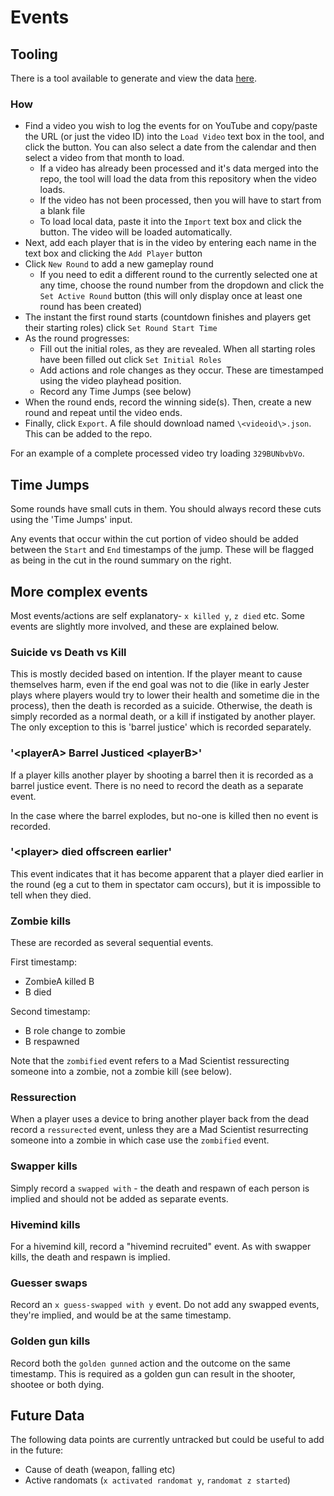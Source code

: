 # Events

## Tooling

There is a tool available to generate and view the data [here](https://samlord.co.uk/tools/ttt).

### How

- Find a video you wish to log the events for on YouTube and copy/paste the URL (or just the video ID) into the `Load Video` text box in the tool, and click the button. You can also select a date from the calendar and then select a video from that month to load.
    - If a video has already been processed and it's data merged into the repo, the tool will load the data from this repository when the video loads.
    - If the video has not been processed, then you will have to start from a blank file
    - To load local data, paste it into the `Import` text box and click the button. The video will be loaded automatically.
- Next, add each player that is in the video by entering each name in the text box and clicking the `Add Player` button
- Click `New Round` to add a new gameplay round
    - If you need to edit a different round to the currently selected one at any time, choose the round number from the dropdown and click the `Set Active Round` button (this will only display once at least one round has been created)
- The instant the first round starts (countdown finishes and players get their starting roles) click `Set Round Start Time`
- As the round progresses:
    - Fill out the initial roles, as they are revealed. When all starting roles have been filled out click `Set Initial Roles`
    - Add actions and role changes as they occur. These are timestamped using the video playhead position.
    - Record any Time Jumps (see below)
- When the round ends, record the winning side(s). Then, create a new round and repeat until the video ends.
- Finally, click `Export`. A file should download named `\<videoid\>.json`. This can be added to the repo.

For an example of a complete processed video try loading `329BUNbvbVo`.

## Time Jumps

Some rounds have small cuts in them. You should always record these cuts using the 'Time Jumps' input.

Any events that occur within the cut portion of video should be added between the `Start` and `End` timestamps of the jump. These will be flagged as being in the cut in the round summary on the right.

## More complex events

Most events/actions are self explanatory- `x killed y`, `z died` etc. Some events are slightly more involved, and these are explained below.

### Suicide vs Death vs Kill

This is mostly decided based on intention. If the player meant to cause themselves harm, even if the end goal was not to die (like in early Jester plays where players would try to lower their health and sometime die in the process), then the death is recorded as a suicide. Otherwise, the death is simply recorded as a normal death, or a kill if instigated by another player. The only exception to this is 'barrel justice' which is recorded separately.

### '\<playerA> Barrel Justiced \<playerB>'

If a player kills another player by shooting a barrel then it is recorded as a barrel justice event. There is no need to record the death as a separate event.

In the case where the barrel explodes, but no-one is killed then no event is recorded.

### '\<player> died offscreen earlier'

This event indicates that it has become apparent that a player died earlier in the round (eg a cut to them in spectator cam occurs), but it is impossible to tell when they died.

### Zombie kills

These are recorded as several sequential events.

First timestamp:
- ZombieA killed B
- B died

Second timestamp:
- B role change to zombie
- B respawned

Note that the `zombified` event refers to a Mad Scientist ressurecting someone into a zombie, not a zombie kill (see below).

### Ressurection

When a player uses a device to bring another player back from the dead record a `ressurected` event, unless they are a Mad Scientist resurrecting someone into a zombie in which case use the `zombified` event. 

### Swapper kills

Simply record a `swapped with` - the death and respawn of each person is implied and should not be added as separate events.

### Hivemind kills

For a hivemind kill, record a "hivemind recruited" event. As with swapper kills, the death and respawn is implied.

### Guesser swaps

Record an `x guess-swapped with y` event. Do not add any swapped events, they're implied, and would be at the same timestamp.

### Golden gun kills

Record both the `golden gunned` action and the outcome on the same timestamp. This is required as a golden gun can result in the shooter, shootee or both dying.

## Future Data

The following data points are currently untracked but could be useful to add in the future:

- Cause of death (weapon, falling etc)
- Active randomats (`x activated randomat y`, `randomat z started`)
